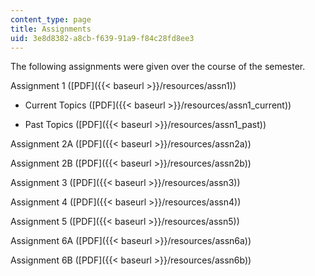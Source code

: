 ```yaml
---
content_type: page
title: Assignments
uid: 3e8d8382-a8cb-f639-91a9-f84c28fd8ee3
---
```


The following assignments were given over the course of the semester.

Assignment 1 ([PDF]({{< baseurl >}}/resources/assn1))

*   Current Topics ([PDF]({{< baseurl >}}/resources/assn1_current))
    
*   Past Topics ([PDF]({{< baseurl >}}/resources/assn1_past))
    

Assignment 2A ([PDF]({{< baseurl >}}/resources/assn2a))

Assignment 2B ([PDF]({{< baseurl >}}/resources/assn2b))

Assignment 3 ([PDF]({{< baseurl >}}/resources/assn3))

Assignment 4 ([PDF]({{< baseurl >}}/resources/assn4))

Assignment 5 ([PDF]({{< baseurl >}}/resources/assn5))

Assignment 6A ([PDF]({{< baseurl >}}/resources/assn6a))

Assignment 6B ([PDF]({{< baseurl >}}/resources/assn6b))